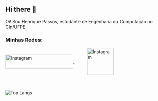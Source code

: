 ## Hi there 👋

Oi! Sou Henrique Passos, estudante de Engenharia da Computação no CIn/UFPE

### Minhas Redes:

<div>
    <a href="youtube.com/HenriquePassos">
         <img align="center" alt="Instagram" height="45" width="215" src="https://logodownload.org/wp-content/uploads/2014/10/youtube-logo-9.png" />
     </a>
  &nbsp;&nbsp;&nbsp;&nbsp;&nbsp;&nbsp;&nbsp;&nbsp;&nbsp;
   <a href="https://www.instagram.com/henriquea_passos/">
        <img align="center" alt="Instagram" height="85" width="85" style="margin: 100px/;" src="https://logodownload.org/wp-content/uploads/2017/04/instagram-logo.png" />
    </a>
 </div>
 <br><br>

![Top Langs](https://github-readme-stats.vercel.app/api/top-langs/?username=Henrique-apassos&layout=donut-vertical&theme=gradient)

<!--
**Henrique-apassos/Henrique-apassos** is a ✨ _special_ ✨ repository because its `README.md` (this file) appears on your GitHub profile.

Here are some ideas to get you started:

- 🔭 I’m currently working on ...
- 🌱 I’m currently learning ...
- 👯 I’m looking to collaborate on ...
- 🤔 I’m looking for help with ...
- 💬 Ask me about ...
- 📫 How to reach me: ...
- 😄 Pronouns: ...
- ⚡ Fun fact: ...
-->
